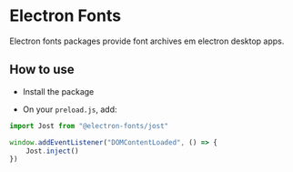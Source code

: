 # Electron Fonts

Electron fonts packages provide font archives em electron desktop apps.

## How to use

* Install the package

* On your `preload.js`, add:

```ts
import Jost from "@electron-fonts/jost"

window.addEventListener("DOMContentLoaded", () => {
    Jost.inject()
})
```